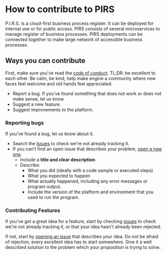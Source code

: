 # How to contribute to PIRS

P.I.R.S. is a cloud-first business process register. It can be deployed for internal use or for public access.
PIRS consists of several microservices to manage register of business processes. PIRS deployments can be connected
together to make large network of accessible business processes.

## Ways you can contribute

First, make sure you've read the [code of conduct](CODE_OF_CONDUCT.md). TL;DR: be excellent to each other. Be calm, be
kind, help make engine a community where new faces feel welcome and old hands feel appreciated.

* Report a bug. If you've found something that does not work or does not make sense, let us know.
* Suggest a new feature.
* Suggest improvements to the platform.

### Reporting bugs

If you've found a bug, let us know about it.

* Search the [Issues](https://github.com/pirs-io/pirs/issues) to check we're not already tracking it.
* If you can't find an open issue that describes your
  problem, [open a new one](https://github.com/pirs-io/pirs/issues/new).
    * Include a **title and clear description**
    * Describe:
        * What you did (ideally with a code sample or executed steps)
        * What you expected to happen
        * What actually happened, including any error messages or program output.
        * Include the version of the platform and environment that you used to run the program.

### Contributing Features

If you've got a great idea for a feature, start by checking
[issues](https://github.com/pirs-io/pirs/labels/improvement) to check we're not already tracking it, or
that your idea hasn't already been rejected.

If not, start by [opening an issue](https://github.com/pirs-io/pirs/issues/new) that describes your idea.
Do not be afraid of rejection, every excellent idea has to start somewhere. Give it a well described solution to the
problem which your proposition is trying to solve.